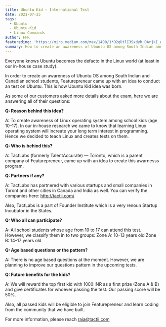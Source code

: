 ```yaml
---
title: Ubuntu Kid — International Test
date: 2021-07-25
tags: 
  - Ubuntu
  - Ubuntu-Kid
  - Linux Commands
author: FPR
featuredimg: 'https://miro.medium.com/max/1400/1*O2qDtlI3Sxdyh_DArjkI_g.png'
summary: How to create an awareness of Ubuntu OS among South Indian and Canadian school students
---
```


Everyone knows Ubuntu becomes the defacto in the Linux world (at least in our in-house case study).

In order to create an awareness of Ubuntu OS among South Indian and Canadian school students, Featurepreneur came up with an idea to conduct an test on Ubuntu. This is how Ubuntu Kid idea was born.

As some of our customers asked more details about the exam, here we are answering all of their questions:

**Q: Reason behind this idea?**

A: To create awareness of Linux operating system among school kids (age 10–17). In our in-house research we came to know that learning Linux operating system will increate your long term interest in programming. Hence we decided to teach Linux and creates tests on them.

**Q: Who is behind this?**

A: TactLabs (formerly TalentAccurate) — Toronto, which is a parent company of Featurepreneur, came up with an idea to create this awarnesss program.

**Q: Partners if any?**

A: TactLabs has partnered with various startups and small companies in Toront and other cities in Canada and India as well. You can verify the companies here: http://tactii.com/

Also, TactLabs is a part of Founder Institute which is a very renoun Startup Incubator in the States.

**Q: Who all can participate?**

A: All school students whose age from 10 to 17 can attend this test. However, we classify them in to two groups:
Zone A: 10–13 years old
Zone B: 14–17 years old

**Q: Age based questions or the pattern?**

A: There is no age based questions at the moment. However, we are planning to improve our questions pattern in the upcoming tests.

**Q: Future benefits for the kids?**

A: We will reward the top first kid with 1000 INR as a first prize (Zone A & B) and give certificates for whoever passing the test. Our passing score will be 50%.

Also, all passed kids will be eligible to join Featurepreneur and learn coding from the community that we have built.

For more information, please reach raja@tactii.com